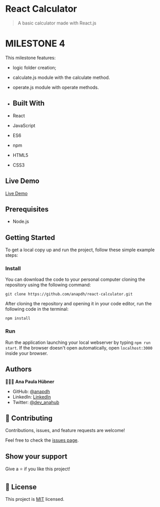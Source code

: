 # React Calculator
> A basic calculator made with React.js

# MILESTONE 4

This milestone features:

- logic folder creation;
- calculate.js module with the calculate method.
- operate.js module with operate methods.
- ## Built With

- React
- JavaScript
- ES6
- npm
- HTML5
- CSS3
## Live Demo

[Live Demo](https://ana-react-calculator.herokuapp.com/)

## Prerequisites

- Node.js

## Getting Started

To get a local copy up and run the project, follow these simple example steps:

### Install

You can download the code to your personal computer cloning the repository using the following command:

```
git clone https://github.com/anapdh/react-calculator.git
```

After cloning the repository and opening it in your code editor, run the following code in the terminal:

```
npm install
```

### Run

Run the application launching your local webserver by typing `npm run start`. If the browser doesn't open automatically, open `localhost:3000` inside your browser.

## Authors

👩🏼‍💻 **Ana Paula Hübner**

- GitHub: [@anapdh](https://github.com/anapdh)
- LinkedIn: [LinkedIn](https://www.linkedin.com/in/anapdh)
- Twitter: [@dev_anahub](https://twitter.com/dev_anahub)

## 🤝 Contributing

Contributions, issues, and feature requests are welcome!

Feel free to check the [issues page](https://github.com/anapdh/weather-app/issues).

## Show your support

Give a ⭐️ if you like this project!

## 📝 License

This project is [MIT](https://github.com/anapdh/weather-app/blob/develop/LICENSE.md) licensed.